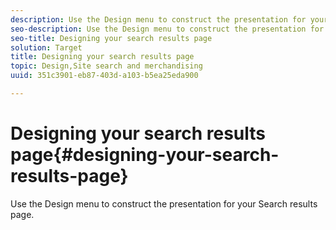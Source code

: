 ```yaml
---
description: Use the Design menu to construct the presentation for your Search results page.
seo-description: Use the Design menu to construct the presentation for your Search results page.
seo-title: Designing your search results page
solution: Target
title: Designing your search results page
topic: Design,Site search and merchandising
uuid: 351c3901-eb87-403d-a103-b5ea25eda900

---
```


# Designing your search results page{#designing-your-search-results-page}

Use the Design menu to construct the presentation for your Search results page.

